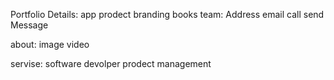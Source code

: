 
Portfolio Details:
    app
    prodect
    branding
    books
team:
   Address
   email
   call
   send Message

about:
    image
    video

servise:
   software devolper
   prodect management
   

    
